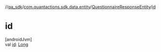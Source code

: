 //[qa_sdk](../../../index.md)/[com.quantactions.sdk.data.entity](../index.md)/[QuestionnaireResponseEntity](index.md)/[id](id.md)

# id

[androidJvm]\
val [id](id.md): [Long](https://kotlinlang.org/api/latest/jvm/stdlib/kotlin/-long/index.html)
